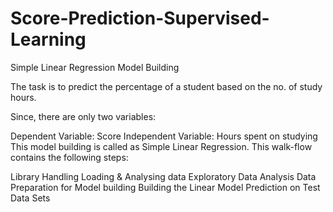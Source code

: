# Score-Prediction-Supervised-Learning
Simple Linear Regression Model Building

The task is to predict the percentage of a student based on the no. of study hours.

Since, there are only two variables:

Dependent Variable: Score
Independent Variable: Hours spent on studying This model building is called as Simple Linear Regression.
This walk-flow contains the following steps:

Library Handling
Loading & Analysing data
Exploratory Data Analysis
Data Preparation for Model building
Building the Linear Model
Prediction on Test Data Sets
